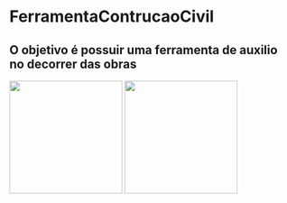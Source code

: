 # FerramentaContrucaoCivil

## O objetivo é possuir uma ferramenta de auxilio no decorrer das obras
<div margin=10> 
<img src="https://github.com/Diogjos/FerramentaContrucao/assets/124062577/b4a514de-b4a6-4dad-8815-826e8be09136" width="200px"/>
<img src="https://github.com/Diogjos/FerramentaContrucao/assets/124062577/50630127-110b-4f63-b023-6345807a2a1f" width="200px"/>

</div>
